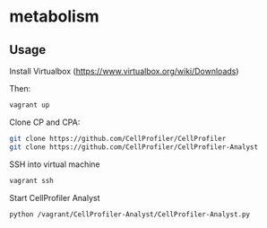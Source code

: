 # metabolism

## Usage

Install Virtualbox (https://www.virtualbox.org/wiki/Downloads)

Then:
```sh
vagrant up
```

Clone CP and CPA:
```sh
git clone https://github.com/CellProfiler/CellProfiler
git clone https://github.com/CellProfiler/CellProfiler-Analyst
```

SSH into virtual machine
```sh
vagrant ssh
```

Start CellProfiler Analyst
```sh
python /vagrant/CellProfiler-Analyst/CellProfiler-Analyst.py
```
